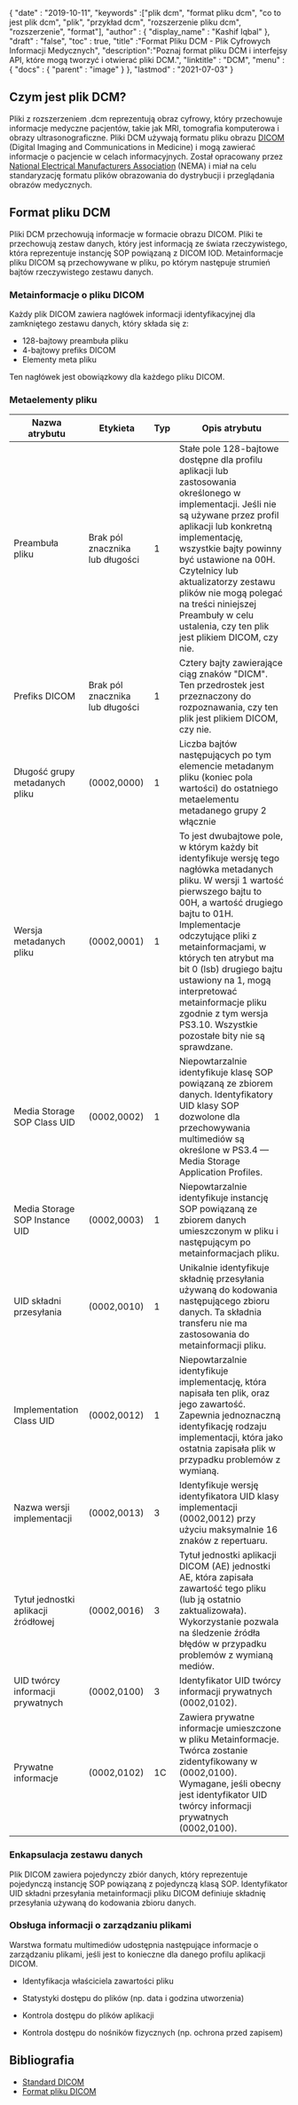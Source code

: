 {
  "date" : "2019-10-11",
  "keywords" :["plik dcm", "format pliku dcm", "co to jest plik dcm", "plik", "przykład dcm", "rozszerzenie pliku dcm", "rozszerzenie", "format"],
  "author" : {
    "display_name" : "Kashif Iqbal"
},
  "draft" : "false",
  "toc" : true,
  "title" :"Format Pliku DCM - Plik Cyfrowych Informacji Medycznych",
  "description":"Poznaj format pliku DCM i interfejsy API, które mogą tworzyć i otwierać pliki DCM.",
  "linktitle" : "DCM",
  "menu" : {
    "docs" : {
      "parent" : "image"
}
},
  "lastmod" : "2021-07-03"
}

## Czym jest plik DCM?

Pliki z rozszerzeniem .dcm reprezentują obraz cyfrowy, który przechowuje informacje medyczne pacjentów, takie jak MRI, tomografia komputerowa i obrazy ultrasonograficzne. Pliki DCM używają formatu pliku obrazu [DICOM](/pl/image/dicom/) (Digital Imaging and Communications in Medicine) i mogą zawierać informacje o pacjencie w celach informacyjnych. Został opracowany przez [National Electrical Manufacturers Association](https://en.wikipedia.org/wiki/National_Electrical_Manufacturers_Association) (NEMA) i miał na celu standaryzację formatu plików obrazowania do dystrybucji i przeglądania obrazów medycznych.

## Format pliku DCM

Pliki DCM przechowują informacje w formacie obrazu DICOM. Pliki te przechowują zestaw danych, który jest informacją ze świata rzeczywistego, która reprezentuje instancję SOP powiązaną z DICOM IOD. Metainformacje pliku DICOM są przechowywane w pliku, po którym następuje strumień bajtów rzeczywistego zestawu danych.

### Metainformacje o pliku DICOM ##

Każdy plik DICOM zawiera nagłówek informacji identyfikacyjnej dla zamkniętego zestawu danych, który składa się z:
* 128-bajtowy preambuła pliku
* 4-bajtowy prefiks DICOM
* Elementy meta pliku

Ten nagłówek jest obowiązkowy dla każdego pliku DICOM.

### Metaelementy pliku ###
|Nazwa atrybutu|Etykieta|Typ| Opis atrybutu
---|---|---|---|
|Preambuła pliku|Brak pól znacznika lub długości|1|Stałe pole 128-bajtowe dostępne dla profilu aplikacji lub zastosowania określonego w implementacji. Jeśli nie są używane przez profil aplikacji lub konkretną implementację, wszystkie bajty powinny być ustawione na 00H. Czytelnicy lub aktualizatorzy zestawu plików nie mogą polegać na treści niniejszej Preambuły w celu ustalenia, czy ten plik jest plikiem DICOM, czy nie.
|Prefiks DICOM|Brak pól znacznika lub długości|1|Cztery bajty zawierające ciąg znaków "DICM". Ten przedrostek jest przeznaczony do rozpoznawania, czy ten plik jest plikiem DICOM, czy nie.
|Długość grupy metadanych pliku|(0002,0000)|1|Liczba bajtów następujących po tym elemencie metadanym pliku (koniec pola wartości) do ostatniego metaelementu metadanego grupy 2 włącznie
|Wersja metadanych pliku|(0002,0001)|1|To jest dwubajtowe pole, w którym każdy bit identyfikuje wersję tego nagłówka metadanych pliku. W wersji 1 wartość pierwszego bajtu to 00H, a wartość drugiego bajtu to 01H. Implementacje odczytujące pliki z metainformacjami, w których ten atrybut ma bit 0 (lsb) drugiego bajtu ustawiony na 1, mogą interpretować metainformacje pliku zgodnie z tym wersja PS3.10. Wszystkie pozostałe bity nie są sprawdzane.
|Media Storage SOP Class UID|(0002,0002)|1|Niepowtarzalnie identyfikuje klasę SOP powiązaną ze zbiorem danych. Identyfikatory UID klasy SOP dozwolone dla przechowywania multimediów są określone w PS3.4 — Media Storage Application Profiles.
|Media Storage SOP Instance UID|(0002,0003)|1|Niepowtarzalnie identyfikuje instancję SOP powiązaną ze zbiorem danych umieszczonym w pliku i następującym po metainformacjach pliku.
|UID składni przesyłania|(0002,0010)|1|Unikalnie identyfikuje składnię przesyłania używaną do kodowania następującego zbioru danych. Ta składnia transferu nie ma zastosowania do metainformacji pliku.
|Implementation Class UID|(0002,0012)|1|Niepowtarzalnie identyfikuje implementację, która napisała ten plik, oraz jego zawartość. Zapewnia jednoznaczną identyfikację rodzaju implementacji, która jako ostatnia zapisała plik w przypadku problemów z wymianą.
|Nazwa wersji implementacji|(0002,0013)|3|Identyfikuje wersję identyfikatora UID klasy implementacji (0002,0012) przy użyciu maksymalnie 16 znaków z repertuaru.
|Tytuł jednostki aplikacji źródłowej|(0002,0016)|3|Tytuł jednostki aplikacji DICOM (AE) jednostki AE, która zapisała zawartość tego pliku (lub ją ostatnio zaktualizowała). Wykorzystanie pozwala na śledzenie źródła błędów w przypadku problemów z wymianą mediów.
|UID twórcy informacji prywatnych|(0002,0100)|3|Identyfikator UID twórcy informacji prywatnych (0002,0102).
|Prywatne informacje|(0002,0102)|1C|Zawiera prywatne informacje umieszczone w pliku Metainformacje. Twórca zostanie zidentyfikowany w (0002,0100). Wymagane, jeśli obecny jest identyfikator UID twórcy informacji prywatnych (0002,0100).

### Enkapsulacja zestawu danych ###

Plik DICOM zawiera pojedynczy zbiór danych, który reprezentuje pojedynczą instancję SOP powiązaną z pojedynczą klasą SOP. Identyfikator UID składni przesyłania metainformacji pliku DICOM definiuje składnię przesyłania używaną do kodowania zbioru danych.

### Obsługa informacji o zarządzaniu plikami ###

Warstwa formatu multimediów udostępnia następujące informacje o zarządzaniu plikami, jeśli jest to konieczne dla danego profilu aplikacji DICOM.

* Identyfikacja właściciela zawartości pliku

* Statystyki dostępu do plików (np. data i godzina utworzenia)

* Kontrola dostępu do plików aplikacji

* Kontrola dostępu do nośników fizycznych (np. ochrona przed zapisem)

## Bibliografia ##
* [Standard DICOM](https://www.dicomstandard.org/current/)
* [Format pliku DICOM](https://dicom.nema.org/dicom/2013/output/chtml/part10/chapter_7.html)

